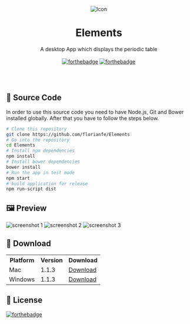 <p align="center">
  <img alt="Icon" src="https://florianfe.github.io/screenshots/elements/icon.png">
  <h1 align="center">Elements</h1>
  <p align="center">A desktop App which displays the periodic table<br><br>
    <a href="http://forthebadge.com"><img alt="forthebadge" src="http://forthebadge.com/images/badges/built-with-love.svg"></a>
  <a href="http://forthebadge.com"><img alt="forthebadge" src="http://forthebadge.com/images/badges/uses-js.svg"></a>
  </p>
  
</p>

<br><br>

## 📝 Source Code

In order to use this source code you need to have Node.js, Git and Bower installed globally. After that you have to follow the steps below.

```bash
# Clone this repository
git clone https://github.com/florianfe/Elements
# Go into the repository
cd Elements
# Install npm dependencies
npm install
# Install bower dependencies
bower install
# Run the app in test mode
npm start
# build application for release
npm run-script dist
```


## 🖼 Preview

![screenshot 1](https://florianfe.github.io/screenshots/elements/screenshot-1.png)
![screenshot 2](https://florianfe.github.io/screenshots/elements/screenshot-2.png)
![screenshot 3](https://florianfe.github.io/screenshots/elements/screenshot-3.png)

## 💾 Download

<table align="center">
  <tr>
    <th>Platform</th>
    <th>Version</th>
    <th>Download</td>
  </tr>
  <tr>
    <td>Mac</td>
    <td>1.1.3</td>
    <td><a href="https://github.com/FlorianFe/Elements/releases/download/v1.1.3/Elements.dmg">Download</a></td>
  </tr>
  <tr>
    <td>Windows</td>
    <td>1.1.3</td>
    <td><a href="https://github.com/FlorianFe/Elements/releases/download/v1.1.3/Elements.exe">Download</a></td>
  </tr>
</table>

## 📖 License
[![forthebadge](http://forthebadge.com/images/badges/cc-0.svg)](https://creativecommons.org/publicdomain/zero/1.0/)
